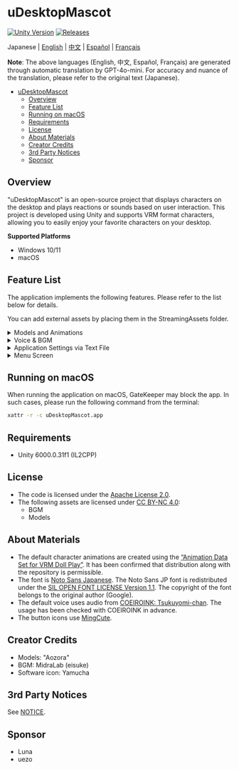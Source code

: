 # uDesktopMascot

[![Unity Version](https://img.shields.io/badge/Unity-6000.0%2B-blueviolet?logo=unity)](https://unity.com/releases/editor/archive)
[![Releases](https://img.shields.io/github/release/MidraLab/uDesktopMascot.svg)](https://github.com/MidraLab/uDesktopMascot/releases)

Japanese | [English](README_EN.md) | [中文](README_CN.md) | [Español](README_ES.md) | [Français](README_FR.md)

**Note**: The above languages (English, 中文, Español, Français) are generated through automatic translation by GPT-4o-mini. For accuracy and nuance of the translation, please refer to the original text (Japanese).

<!-- TOC -->
* [uDesktopMascot](#udesktopmascot)
  * [Overview](#overview)
  * [Feature List](#feature-list)
  * [Running on macOS](#running-on-macos)
  * [Requirements](#requirements)
  * [License](#license)
  * [About Materials](#about-materials)
  * [Creator Credits](#creator-credits)
  * [3rd Party Notices](#3rd-party-notices)
  * [Sponsor](#sponsor)
<!-- TOC -->

## Overview

"uDesktopMascot" is an open-source project that displays characters on the desktop and plays reactions or sounds based on user interaction. This project is developed using Unity and supports VRM format characters, allowing you to easily enjoy your favorite characters on your desktop.

**Supported Platforms**
* Windows 10/11
* macOS

## Feature List

The application implements the following features. Please refer to the list below for details.

You can add external assets by placing them in the StreamingAssets folder.

<details>

<summary>Models and Animations</summary>
* Displays any model file placed in StreamingAssets.
  * Supports VRM (1.x, 0.x) format models.
  * Supports GLB/GLTF format models. (Animations are not supported)
  * Supports FBX format models. (However, some models may not load textures, and animations are not supported)
    * Textures can be loaded by placing them in StreamingAssets/textures/.

</details>

<details>

<summary>Voice & BGM</summary>
* Loads and plays audio files placed under SteamingAssets/Voice/. If multiple files are available, it plays them randomly.
  * The audio played upon clicking is loaded from audio files placed in StreamingAssets/Voice/Click/.
* Loads and plays music files placed under SteamingAssets/BGM/. If multiple files are available, it plays them randomly.
* Addition of default character voices
  * The default voice uses audio from [COEIROINK: Tsukuyomi-chan](https://coeiroink.com/character/audio-character/tsukuyomi-chan).
  * Played upon application launch, application exit, and clicks.

</details>

<details>

<summary>Application Settings via Text File</summary>
You can change the application settings using the application_settings.txt file.

The structure of the settings file is as follows:

```txt
[Character]
ModelPath=default.vrm
TexturePaths=test.png
Scale=3
PositionX=0
PositionY=0
PositionZ=0
RotationX=0
RotationY=0
RotationZ=0

[Sound]
VoiceVolume=1
BGMVolume=0.5
SEVolume=1

[Display]
Opacity=1
AlwaysOnTop=True

[Performance]
TargetFrameRate=60
QualityLevel=2
```

</details>

<details>

<summary>Menu Screen</summary>

* You can set the background image and background color for the menu screen.
  * The background image can be loaded from image files placed in StreamingAssets/Menu/. The supported image formats are:
    * PNG
    * JPG (JPEG)
    * BMP
    * GIF (still image)
    * TGA
    * TIFF
  * You can specify the background color using a color code.

</details>

## Running on macOS

When running the application on macOS, GateKeeper may block the app.
In such cases, please run the following command from the terminal:

```sh
xattr -r -c uDesktopMascot.app
```

## Requirements
* Unity 6000.0.31f1 (IL2CPP)

## License
* The code is licensed under the [Apache License 2.0](LICENSE).
* The following assets are licensed under [CC BY-NC 4.0](https://creativecommons.org/licenses/by-nc/4.0/):
  * BGM
  * Models

## About Materials
* The default character animations are created using the [“Animation Data Set for VRM Doll Play”](https://fumi2kick.booth.pm/items/1655686). It has been confirmed that distribution along with the repository is permissible.
* The font is [Noto Sans Japanese](https://fonts.google.com/noto/specimen/Noto+Sans+JP?lang=ja_Jpan). The Noto Sans JP font is redistributed under the [SIL OPEN FONT LICENSE Version 1.1](https://fonts.google.com/noto/specimen/Noto+Sans+JP/license?lang=ja_Jpan). The copyright of the font belongs to the original author (Google).
* The default voice uses audio from [COEIROINK: Tsukuyomi-chan](https://coeiroink.com/character/audio-character/tsukuyomi-chan). The usage has been checked with COEIROINK in advance.
* The button icons use [MingCute](https://github.com/MidraLab/MingCute).

## Creator Credits
* Models: "Aozora"
* BGM: MidraLab (eisuke)
* Software icon: Yamucha

## 3rd Party Notices

See [NOTICE](./NOTICE.md).

## Sponsor
- Luna
- uezo